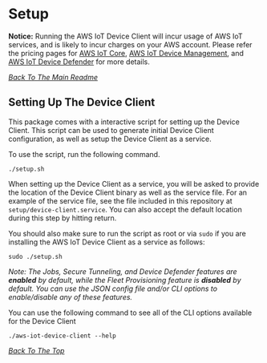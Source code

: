 # Setup
 **Notice:** Running the AWS IoT Device Client will incur usage of AWS IoT services, and is likely to incur charges on your AWS account. Please refer the pricing pages for [AWS IoT Core](https://aws.amazon.com/iot-core/pricing/), [AWS IoT Device Management](https://aws.amazon.com/iot-device-management/pricing/), and [AWS IoT Device Defender](https://aws.amazon.com/iot-device-defender/pricing/) for more details.

[*Back To The Main Readme*](../README.md)

## Setting Up The Device Client

This package comes with a interactive script for setting up the Device Client. This script can be used to generate
initial Device Client configuration, as well as setup the Device Client as a service.

To use the script, run the following command.

```
./setup.sh
```

When setting up the Device Client as a service, you will be asked to provide the location of the Device Client binary
as well as the service file. For an example of the service file, see the file included in this repository at 
`setup/device-client.service`. You can also accept the default location during this step by hitting return.

You should also make sure to run the script as root or via `sudo` if you are installing the AWS IoT Device Client as
 a service as follows:
 
 ```
sudo ./setup.sh
```

*Note: The Jobs, Secure Tunneling, and Device Defender features are **enabled** by default, while the Fleet Provisioning feature is **disabled** by default. You can use the JSON config file and/or CLI options to enable/disable any of these features.*

You can use the following command to see all of the CLI options available for the Device Client

 ```
./aws-iot-device-client --help
```

[*Back To The Top*](#setup)